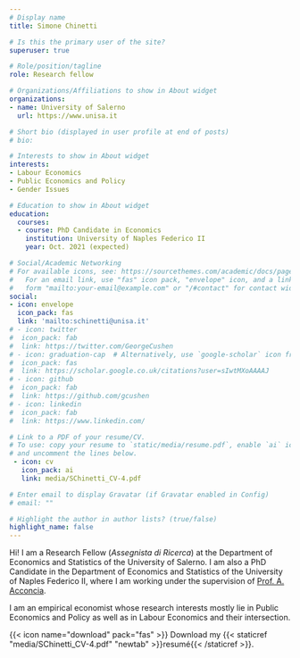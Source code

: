 ```yaml
---
# Display name
title: Simone Chinetti

# Is this the primary user of the site?
superuser: true

# Role/position/tagline
role: Research fellow

# Organizations/Affiliations to show in About widget
organizations:
- name: University of Salerno
  url: https://www.unisa.it

# Short bio (displayed in user profile at end of posts)
# bio: 

# Interests to show in About widget
interests:
- Labour Economics
- Public Economics and Policy
- Gender Issues

# Education to show in About widget
education:
  courses:
  - course: PhD Candidate in Economics
    institution: University of Naples Federico II
    year: Oct. 2021 (expected)

# Social/Academic Networking
# For available icons, see: https://sourcethemes.com/academic/docs/page-builder/#icons
#   For an email link, use "fas" icon pack, "envelope" icon, and a link in the
#   form "mailto:your-email@example.com" or "/#contact" for contact widget.
social:
- icon: envelope
  icon_pack: fas
  link: 'mailto:schinetti@unisa.it'
# - icon: twitter
#  icon_pack: fab
#  link: https://twitter.com/GeorgeCushen
# - icon: graduation-cap  # Alternatively, use `google-scholar` icon from `ai` icon pack
#  icon_pack: fas
#  link: https://scholar.google.co.uk/citations?user=sIwtMXoAAAAJ
# - icon: github
#  icon_pack: fab
#  link: https://github.com/gcushen
# - icon: linkedin
#  icon_pack: fab
#  link: https://www.linkedin.com/

# Link to a PDF of your resume/CV.
# To use: copy your resume to `static/media/resume.pdf`, enable `ai` icons in `params.toml`, 
# and uncomment the lines below.
 - icon: cv
   icon_pack: ai
   link: media/SChinetti_CV-4.pdf

# Enter email to display Gravatar (if Gravatar enabled in Config)
# email: ""

# Highlight the author in author lists? (true/false)
highlight_name: false
---
```


Hi! I am a Research Fellow (*Assegnista di Ricerca*) at the Department of Economics and Statistics of the University of Salerno. I am also a PhD Candidate in the Department of Economics and Statistics of the University of Naples Federico II, where I am working under the supervision of [Prof. A. Acconcia](https://csef.it/people/antonio-acconcia/). 

I am an empirical economist whose research interests mostly lie in Public Economics and Policy as well as in Labour Economics and their intersection.


 {{< icon name="download" pack="fas" >}} Download my {{< staticref "media/SChinetti_CV-4.pdf" "newtab" >}}resumé{{< /staticref >}}.
